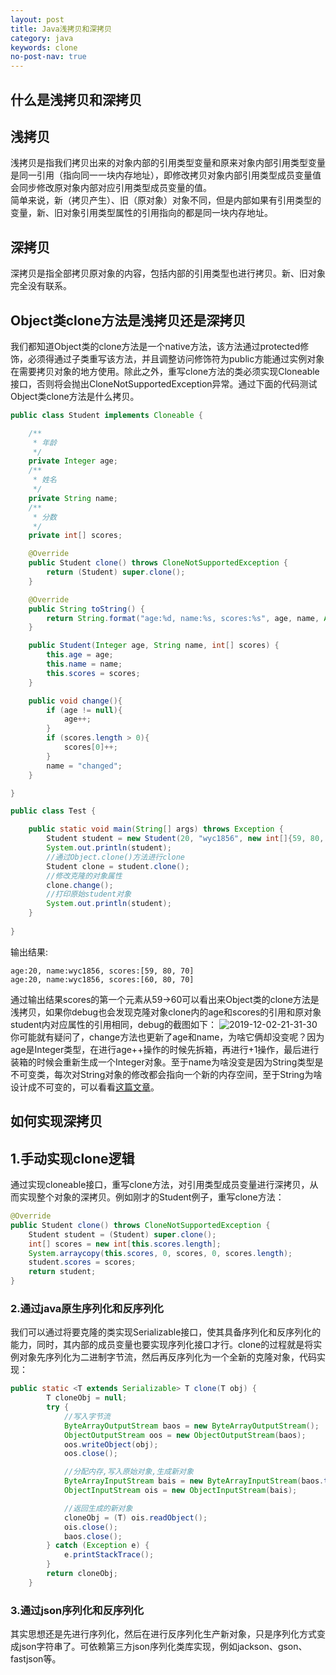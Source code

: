 ```yaml
---
layout: post
title: Java浅拷贝和深拷贝
category: java
keywords: clone
no-post-nav: true
---
```


## 什么是浅拷贝和深拷贝

## 浅拷贝
浅拷贝是指我们拷贝出来的对象内部的引用类型变量和原来对象内部引用类型变量是同一引用（指向同一一块内存地址），即修改拷贝对象内部引用类型成员变量值会同步修改原对象内部对应引用类型成员变量的值。   
简单来说，新（拷贝产生）、旧（原对象）对象不同，但是内部如果有引用类型的变量，新、旧对象引用类型属性的引用指向的都是同一块内存地址。

## 深拷贝
深拷贝是指全部拷贝原对象的内容，包括内部的引用类型也进行拷贝。新、旧对象完全没有联系。

## Object类clone方法是浅拷贝还是深拷贝
我们都知道Object类的clone方法是一个native方法，该方法通过protected修饰，必须得通过子类重写该方法，并且调整访问修饰符为public方能通过实例对象在需要拷贝对象的地方使用。除此之外，重写clone方法的类必须实现Cloneable接口，否则将会抛出CloneNotSupportedException异常。通过下面的代码测试Object类clone方法是什么拷贝。
```java
public class Student implements Cloneable {

    /**
     * 年龄
     */
    private Integer age;
    /**
     * 姓名
     */
    private String name;
    /**
     * 分数
     */
    private int[] scores;

    @Override
    public Student clone() throws CloneNotSupportedException {
        return (Student) super.clone();
    }

    @Override
    public String toString() {
        return String.format("age:%d, name:%s, scores:%s", age, name, Arrays.toString(scores));
    }

    public Student(Integer age, String name, int[] scores) {
        this.age = age;
        this.name = name;
        this.scores = scores;
    }

    public void change(){
        if (age != null){
            age++;
        }
        if (scores.length > 0){
            scores[0]++;
        }
        name = "changed";
    }

}

public class Test {

    public static void main(String[] args) throws Exception {
        Student student = new Student(20, "wyc1856", new int[]{59, 80, 70});
        System.out.println(student);
        //通过Object.clone()方法进行clone
        Student clone = student.clone();
        //修改克隆的对象属性
        clone.change();
        //打印原始student对象
        System.out.println(student);
    }
    
}
```

输出结果:
```
age:20, name:wyc1856, scores:[59, 80, 70]
age:20, name:wyc1856, scores:[60, 80, 70]
```

通过输出结果scores的第一个元素从59->60可以看出来Object类的clone方法是浅拷贝，如果你debug也会发现克隆对象clone内的age和scores的引用和原对象student内对应属性的引用相同，debug的截图如下：
![2019-12-02-21-31-30](http://image.wyc1856.club/2019-12-02-21-31-30.png)
你可能就有疑问了，change方法也更新了age和name，为啥它俩却没变呢？因为age是Integer类型，在进行age++操作的时候先拆箱，再进行+1操作，最后进行装箱的时候会重新生成一个Integer对象。至于name为啥没变是因为String类型是不可变类，每次对String对象的修改都会指向一个新的内存空间，至于String为啥设计成不可变的，可以看看[这篇文章](https://juejin.im/post/59cef72b518825276f49fe40)。

## 如何实现深拷贝
## 1.手动实现clone逻辑
通过实现cloneable接口，重写clone方法，对引用类型成员变量进行深拷贝，从而实现整个对象的深拷贝。例如刚才的Student例子，重写clone方法：
```java
@Override
public Student clone() throws CloneNotSupportedException {
    Student student = (Student) super.clone();
    int[] scores = new int[this.scores.length];
    System.arraycopy(this.scores, 0, scores, 0, scores.length);
    student.scores = scores;
    return student;
}
```

### 2.通过java原生序列化和反序列化
我们可以通过将要克隆的类实现Serializable接口，使其具备序列化和反序列化的能力，同时，其内部的成员变量也要实现序列化接口才行。clone的过程就是将实例对象先序列化为二进制字节流，然后再反序列化为一个全新的克隆对象，代码实现：
```java
public static <T extends Serializable> T clone(T obj) {
        T cloneObj = null;
        try {
            //写入字节流
            ByteArrayOutputStream baos = new ByteArrayOutputStream();
            ObjectOutputStream oos = new ObjectOutputStream(baos);
            oos.writeObject(obj);
            oos.close();

            //分配内存,写入原始对象,生成新对象
            ByteArrayInputStream bais = new ByteArrayInputStream(baos.toByteArray());//获取上面的输出字节流
            ObjectInputStream ois = new ObjectInputStream(bais);

            //返回生成的新对象
            cloneObj = (T) ois.readObject();
            ois.close();
            baos.close();
        } catch (Exception e) {
            e.printStackTrace();
        }
        return cloneObj;
    }
```

### 3.通过json序列化和反序列化
其实思想还是先进行序列化，然后在进行反序列化生产新对象，只是序列化方式变成json字符串了。可依赖第三方json序列化类库实现，例如jackson、gson、fastjson等。
